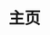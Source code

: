 ---
layout: home
sidebar: false

title: 主页
titleTemplate: 猫猫头

hero:
  name: CaCatHead
  text: 猫猫头
  tagline: 一个开源的在线评测系统
  image:
    src: /favicon.png
    alt: CaCatHead
  actions:
    - theme: brand
      text: 开始
      link: /intro/
    - theme: alt
      text: 试一试
      link: https://cacathead.cn
    - theme: alt
      text: GitHub
      link: https://github.com/CaCatHead/CaCatHead

features:
  - title: 比赛
    details: 你可以自己举办算法竞赛。
  - title: Polygon
    details: 一个简易的 Polygon。
  - title: 权限
    details: 精细到每个对象的权限控制。
---